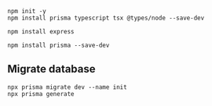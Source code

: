 ```
npm init -y
npm install prisma typescript tsx @types/node --save-dev
```

```
npm install express
```

```
npm install prisma --save-dev
```

## Migrate database

```
npx prisma migrate dev --name init
npx prisma generate
```
